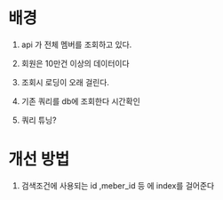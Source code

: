 # 배경

1. api 가 전체 멤버를 조회하고 있다.
2. 회원은 10만건 이상의 데이터이다
3. 조회시 로딩이 오래 걸린다.

1. 기존 쿼리를 db에 조회한다
시간확인
   
2. 쿼리 튜닝?

# 개선 방법
1. 검색조건에 사용되는 id ,meber_id 등 에 index를 걸어준다


